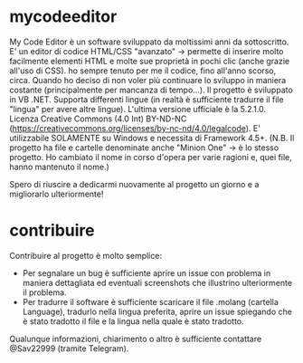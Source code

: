 # mycodeeditor
My Code Editor è un software sviluppato da moltissimi anni da sottoscritto. E' un editor di codice HTML/CSS "avanzato" -> permette di inserire molto facilmente elementi HTML e molte sue proprietà in pochi clic (anche grazie all'uso di CSS).
ho sempre tenuto per me il codice, fino all'anno scorso, circa. Quando ho deciso di non voler più continuare lo sviluppo in maniera costante (principalmente per mancanza di tempo...).
Il progetto è sviluppato in VB .NET.
Supporta differenti lingue (in realtà è sufficiente tradurre il file "lingua" per avere altre lingue).
L'ultima versione ufficiale è la 5.2.1.0.
Licenza Creative Commons (4.0 Int) BY-ND-NC (https://creativecommons.org/licenses/by-nc-nd/4.0/legalcode).
E' utilizzabile SOLAMENTE su Windows e necessita di Framework 4.5+.
(N.B. Il progetto ha file e cartelle denominate anche "Minion One" -> è lo stesso progetto. Ho cambiato il nome in corso d'opera per varie ragioni e, quei file, hanno mantenuto il nome.)

Spero di riuscire a dedicarmi nuovamente al progetto un giorno e a migliorarlo ulteriormente!

# contribuire
Contribuire al progetto è molto semplice:
 - Per segnalare un bug è sufficiente aprire un issue con problema in maniera dettagliata ed eventuali screenshots che illustrino ulteriormente il problema.
 - Per tradurre il software è sufficiente scaricare il file .molang (cartella Language), tradurlo nella lingua preferita, aprire un issue spiegando che è stato tradotto il file e la lingua nella quale è stato tradotto.
 
 Qualunque informazioni, chiarimento o altro è sufficiente contattare @Sav22999 (tramite Telegram).
